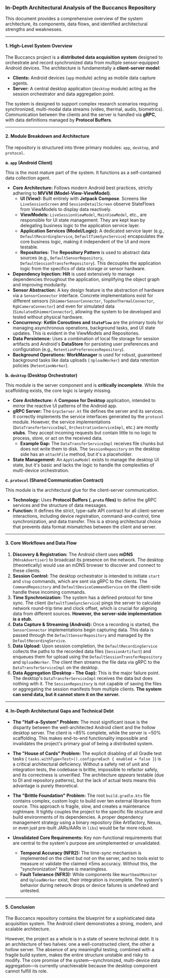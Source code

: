 ### **In-Depth Architectural Analysis of the Buccancs Repository**

This document provides a comprehensive overview of the system architecture, its components, data flows, and identified
architectural strengths and weaknesses.

---

#### **1. High-Level System Overview**

The Buccancs project is a **distributed data acquisition system** designed to orchestrate and record synchronized data
from multiple sensor-equipped Android devices. The architecture is fundamentally a **client-server model**:

* **Clients:** Android devices (`app` module) acting as mobile data capture agents.
* **Server:** A central desktop application (`desktop` module) acting as the session orchestrator and data aggregation
  point.

The system is designed to support complex research scenarios requiring synchronized, multi-modal data streams (video,
thermal, audio, biometrics). Communication between the clients and the server is handled via **gRPC**, with data
definitions managed by **Protocol Buffers**.

---

#### **2. Module Breakdown and Architecture**

The repository is structured into three primary modules: `app`, `desktop`, and `protocol`.

**a. `app` (Android Client)**

This is the most mature part of the system. It functions as a self-contained data collection agent.

* **Core Architecture:** Follows modern Android best practices, strictly adhering to **MVVM (Model-View-ViewModel)**.
    * **UI (View):** Built entirely with **Jetpack Compose**. Screens like `LiveSessionScreen` and `SessionDetailScreen`
      observe StateFlows from ViewModels to display data reactively.
    * **ViewModels:** `LiveSessionViewModel`, `MainViewModel`, etc., are responsible for UI state management. They are
      kept lean by delegating business logic to the application service layer.
    * **Application Services (Model/Logic):** A dedicated service layer (e.g., `DefaultRecordingService`,
      `DefaultTimeSyncService`) encapsulates the core business logic, making it independent of the UI and more testable.
    * **Repositories:** The **Repository Pattern** is used to abstract data sources (e.g., `DefaultSensorRepository`,
      `DefaultSessionTransferRepository`). This decouples the application logic from the specifics of data storage or
      sensor hardware.
* **Dependency Injection:** **Hilt** is used extensively to manage dependencies throughout the application, simplifying
  the object graph and improving modularity.
* **Sensor Abstraction:** A key design feature is the abstraction of hardware via a `SensorConnector` interface.
  Concrete implementations exist for different sensors (`ShimmerSensorConnector`, `TopdonThermalConnector`,
  `RgbCameraConnector`) and even for simulated data (`SimulatedShimmerConnector`), allowing the system to be developed
  and tested without physical hardware.
* **Concurrency:** **Kotlin Coroutines and `StateFlow`** are the primary tools for managing asynchronous operations,
  background tasks, and UI state updates. This is evident in the ViewModels and Repositories.
* **Data Persistence:** Uses a combination of local file storage for session artifacts and Android's **DataStore** for
  persisting user preferences and configuration (e.g., `RetentionPreferencesRepository`).
* **Background Operations:** **WorkManager** is used for robust, guaranteed background tasks like data uploads (
  `UploadWorker`) and data retention policies (`RetentionWorker`).

**b. `desktop` (Desktop Orchestrator)**

This module is the server component and is **critically incomplete**. While the scaffolding exists, the core logic is
largely missing.

* **Core Architecture:** A **Compose for Desktop** application, intended to mirror the reactive UI patterns of the
  Android app.
* **gRPC Server:** The `GrpcServer.kt` file defines the server and its services. It correctly implements the service
  interfaces generated by the `protocol` module. However, the service implementations (`DataTransferServiceImpl`,
  `OrchestrationServiceImpl`, etc.) are mostly **stubs**. They accept incoming requests but contain little to no logic
  to process, store, or act on the received data.
    * **Example Gap:** The `DataTransferServiceImpl` receives file chunks but does not write them to disk. The
      `SessionRepository` on the desktop side has an `attachFile` method, but it's a placeholder.
* **State Management:** An `AppViewModel` exists to manage the desktop UI state, but it's basic and lacks the logic to
  handle the complexities of multi-device orchestration.

**c. `protocol` (Shared Communication Contract)**

This module is the architectural glue for the client-server communication.

* **Technology:** Uses **Protocol Buffers (`.proto` files)** to define the gRPC services and the structure of data
  messages.
* **Function:** It defines the strict, type-safe API contract for all client-server interactions, including device
  registration, command-and-control, time synchronization, and data transfer. This is a strong architectural choice that
  prevents data format mismatches between the client and server.

---

#### **3. Core Workflows and Data Flow**

1. **Discovery & Registration:** The Android client uses **mDNS** (`MdnsAdvertiser`) to broadcast its presence on the
   network. The desktop (theoretically) would use an mDNS browser to discover and connect to these clients.
2. **Session Control:** The desktop orchestrator is intended to initiate `start` and `stop` commands, which are sent via
   gRPC to the clients. The `CommandRepository` and `DefaultDeviceCommandService` on the client-side handle these
   incoming commands.
3. **Time Synchronization:** The system has a defined protocol for time sync. The client (`DefaultTimeSyncService`)
   pings the server to calculate network round-trip time and clock offset, which is crucial for aligning data from
   different sources. **However, the server-side implementation is a stub.**
4. **Data Capture & Streaming (Android):** Once a recording is started, the `SensorConnector` implementations begin
   capturing data. This data is passed through the `DefaultSensorRepository` and managed by the
   `DefaultRecordingService`.
5. **Data Upload:** Upon session completion, the `DefaultRecordingService` collects the paths to the recorded data
   files (`SessionArtifact`) and enqueues them for upload using the `DefaultSessionTransferRepository` and
   `UploadWorker`. The client then streams the file data via gRPC to the `DataTransferServiceImpl` on the desktop.
6. **Data Aggregation (Desktop - The Gap):** This is the major failure point. The desktop's `DataTransferServiceImpl`
   receives the data but does nothing with it. The `SessionRepository` is not capable of saving the files or aggregating
   the session manifests from multiple clients. **The system can send data, but it cannot store it on the server.**

---

#### **4. In-Depth Architectural Gaps and Technical Debt**

* **The "Half-a-System" Problem:** The most significant issue is the disparity between the well-architected Android
  client and the hollow desktop server. The client is ~85% complete, while the server is ~50% scaffolding. This makes
  end-to-end functionality impossible and invalidates the project's primary goal of being a distributed system.

* **The "House of Cards" Problem:** The explicit disabling of all Gradle test tasks (
  `tasks.withType<Test>().configureEach { enabled = false }`) is a critical architectural deficiency. Without a safety
  net of unit and integration tests, the codebase is brittle, impossible to refactor safely, and its correctness is
  unverified. The architecture *appears* testable (due to DI and repository patterns), but the lack of actual tests
  means this advantage is purely theoretical.

* **The "Brittle Foundation" Problem:** The root `build.gradle.kts` file contains complex, custom logic to build over
  ten external libraries from source. This approach is fragile, slow, and creates a maintenance nightmare. It tightly
  couples the project to the specific file structure and build environments of its dependencies. A proper dependency
  management strategy using a binary repository (like Artifactory, Nexus, or even just pre-built JARs/AARs in `libs`)
  would be far more robust.

* **Unvalidated Core Requirements:** Key non-functional requirements that are central to the system's purpose are
  unimplemented or unvalidated.
    * **Temporal Accuracy (NFR2):** The time-sync mechanism is implemented on the client but not on the server, and no
      tools exist to measure or validate the claimed ≤5ms accuracy. Without this, the "synchronization" feature is
      meaningless.
    * **Fault Tolerance (NFR3):** While components like `HeartbeatMonitor` and `UploadWorker` exist, their integration
      is incomplete. The system's behavior during network drops or device failures is undefined and untested.

---

#### **5. Conclusion**

The Buccancs repository contains the blueprint for a sophisticated data acquisition system. The Android client
demonstrates a strong, modern, and scalable architecture.

However, the project as a whole is in a state of severe technical debt. It is an architecture of two halves: one a
well-constructed client, the other a hollow server. The absence of any meaningful testing, combined with a fragile build
system, makes the entire structure unstable and risky to modify. The core promise of the system—synchronized,
multi-device data aggregation—is currently unachievable because the desktop component cannot fulfill its role.

